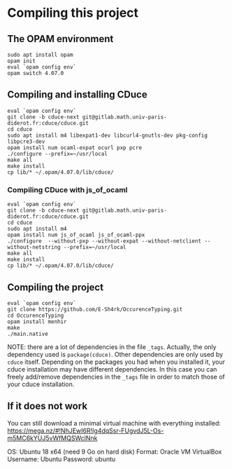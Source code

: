 # Compiling this project

## The OPAM environment

```
sudo apt install opam
opam init
eval `opam config env`
opam switch 4.07.0
```

## Compiling and installing CDuce

```
eval `opam config env`
git clone -b cduce-next git@gitlab.math.univ-paris-diderot.fr:cduce/cduce.git
cd cduce
sudo apt install m4 libexpat1-dev libcurl4-gnutls-dev pkg-config libpcre3-dev
opam install num ocaml-expat ocurl pxp pcre
./configure --prefix=~/usr/local
make all
make install
cp lib/* ~/.opam/4.07.0/lib/cduce/
```

### Compiling CDuce with js_of_ocaml
```
eval `opam config env`
git clone -b cduce-next git@gitlab.math.univ-paris-diderot.fr:cduce/cduce.git
cd cduce
sudo apt install m4
opam install num js_of_ocaml js_of_ocaml-ppx
./configure  --without-pxp --without-expat --without-netclient --without-netstring --prefix=~/usr/local
make all
make install
cp lib/* ~/.opam/4.07.0/lib/cduce/
```


## Compiling the project

```
eval `opam config env`
git clone https://github.com/E-Sh4rk/OccurenceTyping.git
cd OccurenceTyping
opam install menhir
make
./main.native
```

NOTE: there are a lot of dependencies in the file `_tags`. Actually, the only dependency used is `package(cduce)`. Other dependencies are only used by `cduce` itself. Depending on the packages you had when you installed it, your cduce installation may have different dependencies. In this case you can freely add/remove dependencies in the `_tags` file in order to match those of your cduce installation.

## If it does not work

You can still download a minimal virtual machine with everything installed:
https://mega.nz/#!NhJEwI6R!Ig4dqSsr-FUgvdJ5L-Os-m5MC6kYUJ5vWfMQSWclNnk

OS: Ubuntu 18 x64 (need 9 Go on hard disk)
Format: Oracle VM VirtualBox
Username: Ubuntu
Password: ubuntu
